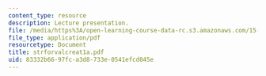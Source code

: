 ```yaml
---
content_type: resource
description: Lecture presentation.
file: /media/https%3A/open-learning-course-data-rc.s3.amazonaws.com/15-902-strategic-management-i-fall-2006/83332b6697fca3d8733e0541efcd045e_strforvalcreat1a.pdf
file_type: application/pdf
resourcetype: Document
title: strforvalcreat1a.pdf
uid: 83332b66-97fc-a3d8-733e-0541efcd045e
---
```

